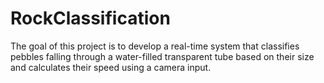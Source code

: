 # RockClassification
The goal of this project is to develop a real-time system that classifies pebbles falling through a water-filled transparent tube based on their size and calculates their speed using a camera input.
